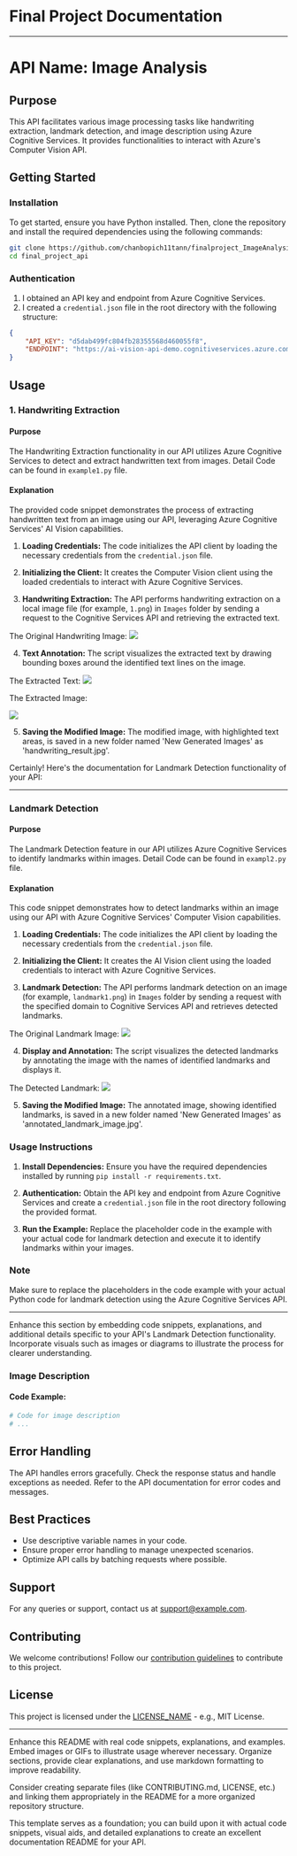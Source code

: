 # Final Project Documentation
---

# API Name: Image Analysis

## Purpose

This API facilitates various image processing tasks like handwriting extraction, landmark detection, and image description using Azure Cognitive Services. It provides functionalities to interact with Azure's Computer Vision API.

## Getting Started

### Installation

To get started, ensure you have Python installed. Then, clone the repository and install the required dependencies using the following commands:

```bash
git clone https://github.com/chanbopich11tann/finalproject_ImageAnalysis.git
cd final_project_api
```

### Authentication

1. I obtained an API key and endpoint from Azure Cognitive Services.
2. I created a `credential.json` file in the root directory with the following structure:

```json
{
    "API_KEY": "d5dab499fc804fb28355568d460055f8",
    "ENDPOINT": "https://ai-vision-api-demo.cognitiveservices.azure.com/"
} 
```

## Usage

### 1. Handwriting Extraction

#### Purpose

The Handwriting Extraction functionality in our API utilizes Azure Cognitive Services to detect and extract handwritten text from images. Detail Code can be found in `example1.py` file.


#### Explanation

The provided code snippet demonstrates the process of extracting handwritten text from an image using our API, leveraging Azure Cognitive Services' AI Vision capabilities.

1. **Loading Credentials:** The code initializes the API client by loading the necessary credentials from the `credential.json` file.

2. **Initializing the Client:** It creates the Computer Vision client using the loaded credentials to interact with Azure Cognitive Services.

3. **Handwriting Extraction:** The API performs handwriting extraction on a local image file (for example, `1.png`) in `Images` folder by sending a request to the Cognitive Services API and retrieving the extracted text.

The Original Handwriting Image: 
![](final_project_api/Images/1.png)

4. **Text Annotation:** The script visualizes the extracted text by drawing bounding boxes around the identified text lines on the image.

The Extracted Text: 
![](final_project_api/Images/text1.png)

The Extracted Image: 

![](./final_project_api/New%20Generated%20Images/handwriting_result.jpg)

5. **Saving the Modified Image:** The modified image, with highlighted text areas, is saved in a new folder named 'New Generated Images' as 'handwriting_result.jpg'.


Certainly! Here's the documentation for Landmark Detection functionality of your API:

---

### Landmark Detection

#### Purpose

The Landmark Detection feature in our API utilizes Azure Cognitive Services to identify landmarks within images. Detail Code can be found in `exampl2.py` file.

#### Explanation

This code snippet demonstrates how to detect landmarks within an image using our API with Azure Cognitive Services' Computer Vision capabilities.

1. **Loading Credentials:** The code initializes the API client by loading the necessary credentials from the `credential.json` file.

2. **Initializing the Client:** It creates the AI Vision client using the loaded credentials to interact with Azure Cognitive Services.

3. **Landmark Detection:** The API performs landmark detection on an image (for example, `landmark1.png`) in `Images` folder by sending a request with the specified domain to Cognitive Services API and retrieves detected landmarks.

The Original Landmark Image: 
![](final_project_api/Images/landmark1.png)



4. **Display and Annotation:** The script visualizes the detected landmarks by annotating the image with the names of identified landmarks and displays it.

The Detected Landmark:
![](./final_project_api/New%20Generated%20Images/annotated_landmark_image.jpg)



5. **Saving the Modified Image:** The annotated image, showing identified landmarks, is saved in a new folder named 'New Generated Images' as 'annotated_landmark_image.jpg'.

### Usage Instructions

1. **Install Dependencies:** Ensure you have the required dependencies installed by running `pip install -r requirements.txt`.

2. **Authentication:** Obtain the API key and endpoint from Azure Cognitive Services and create a `credential.json` file in the root directory following the provided format.

3. **Run the Example:** Replace the placeholder code in the example with your actual code for landmark detection and execute it to identify landmarks within your images.

### Note

Make sure to replace the placeholders in the code example with your actual Python code for landmark detection using the Azure Cognitive Services API.

---

Enhance this section by embedding code snippets, explanations, and additional details specific to your API's Landmark Detection functionality. Incorporate visuals such as images or diagrams to illustrate the process for clearer understanding.

### Image Description

#### Code Example:

```python
# Code for image description
# ...
```

## Error Handling

The API handles errors gracefully. Check the response status and handle exceptions as needed. Refer to the API documentation for error codes and messages.

## Best Practices

- Use descriptive variable names in your code.
- Ensure proper error handling to manage unexpected scenarios.
- Optimize API calls by batching requests where possible.

## Support

For any queries or support, contact us at support@example.com.

## Contributing

We welcome contributions! Follow our [contribution guidelines](CONTRIBUTING.md) to contribute to this project.

## License

This project is licensed under the [LICENSE_NAME](LICENSE) - e.g., MIT License.

---

Enhance this README with real code snippets, explanations, and examples. Embed images or GIFs to illustrate usage wherever necessary. Organize sections, provide clear explanations, and use markdown formatting to improve readability.

Consider creating separate files (like CONTRIBUTING.md, LICENSE, etc.) and linking them appropriately in the README for a more organized repository structure.

This template serves as a foundation; you can build upon it with actual code snippets, visual aids, and detailed explanations to create an excellent documentation README for your API.

